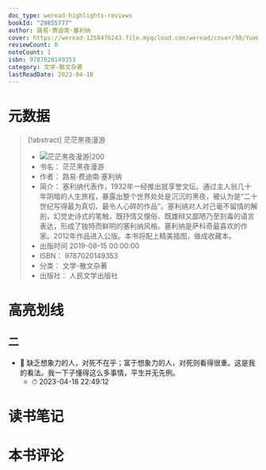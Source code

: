 ```yaml
---
doc_type: weread-highlights-reviews
bookId: "29855777"
author: 路易·费迪南·塞利纳
cover: https://weread-1258476243.file.myqcloud.com/weread/cover/98/YueWen_29855777/t7_YueWen_29855777.jpg
reviewCount: 0
noteCount: 1
isbn: 9787020149353
category: 文学-散文杂著
lastReadDate: 2023-04-18
---
```

# 元数据
> [!abstract] 茫茫黑夜漫游
> - ![ 茫茫黑夜漫游|200](https://weread-1258476243.file.myqcloud.com/weread/cover/98/YueWen_29855777/t7_YueWen_29855777.jpg)
> - 书名： 茫茫黑夜漫游
> - 作者： 路易·费迪南·塞利纳
> - 简介： 塞利纳代表作，1932年一经推出就享誉文坛。通过主人翁几十年阴暗的人生旅程，暴露出整个世界处处是沉沉的黑夜，被认为是“二十世纪写得最为真切、最令人心碎的作品”。塞利纳对人对己毫不留情的解剖，幻觉史诗式的笔触，既抒情又俚俗、既雄辩又鄙陋乃至刻毒的语言表达，形成了独特而鲜明的塞利纳风格。塞利纳是萨科奇最喜欢的作家。2012年作品进入公版。本书将配上精美插图，做成收藏本。
> - 出版时间 2019-08-15 00:00:00
> - ISBN： 9787020149353
> - 分类： 文学-散文杂著
> - 出版社： 人民文学出版社

# 高亮划线

## 二


- 📌 缺乏想象力的人，对死不在乎；富于想象力的人，对死则看得很重。这是我的看法。我一下子懂得这么多事情，平生并无先例。 
    - ⏱ 2023-04-18 22:49:12 
# 读书笔记

# 本书评论
